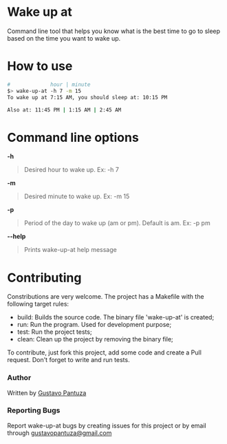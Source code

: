 # Wake up at
Command line tool that helps you know what is the best time to go to sleep based on the time you want to wake up.

# How to use

```bash
#             hour | minute
$> wake-up-at -h 7 -m 15
To wake up at 7:15 AM, you should sleep at: 10:15 PM

Also at: 11:45 PM | 1:15 AM | 2:45 AM
```

# Command line options
        
**-h**
> Desired hour to wake up. Ex: -h 7

**-m**
> Desired minute to wake up. Ex: -m 15

**-p**
> Period of the day to wake up (am or pm). Default is am. Ex: -p pm

**--help**
> Prints wake-up-at help message

# Contributing

Constributions are very welcome. The project has a Makefile with the following target rules:

* build: Builds the source code. The binary file 'wake-up-at' is created;
* run: Run the program. Used for development purpose;
* test: Run the project tests;
* clean: Clean up the project by removing the binary file;

To contribute, just fork this project, add some code and create a Pull request. Don't forget to write and run tests.

### Author

Written by [Gustavo Pantuza](https://pantuza.com)

### Reporting Bugs

Report wake-up-at bugs by creating issues for this project or by email through gustavopantuza@gmail.com
